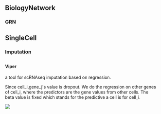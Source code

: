 
## BiologyNetwork  
### GRN
##


## SingleCell  
### Imputation  
##
#### Viper
a tool for scRNAseq imputation based on regression.

Since cell_i,gene_j's value is dropout. We do the regression on other genes of cell_i, where the predictors are the gene values from other cells. The beta value is fixed which stands for the predictive a cell is for cell_i.

![](https://github.com/zhukuixi/RainyNight/blob/master/PaperReading/singleCell/image//viper.png)
##